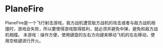 # PlaneFire
  PlaneFire是一个飞行射击游戏，我方战机遭受敌方战机的攻击或者与敌方战机相撞时，游戏会失败，所以要使得游戏取得胜利，就必须并避免中弹，避免和敌方战机相撞。
  本游戏：操作方便，使用键盘的左右方向键来移动飞机的左右移动，使用空格键进行开火。
